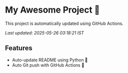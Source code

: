 # My Awesome Project 🚀

This project is automatically updated using GitHub Actions.

_Last updated: 2025-05-26 03:18:21 IST_

## Features
- Auto-update README using Python 🐍
- Auto Git push with GitHub Actions 🤖
